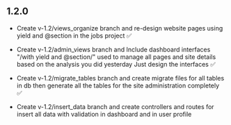 ## 1.2.0

- Create v-1.2/views_organize branch and re-design website pages using yield and @section in the jobs project ✅

- Create v-1.2/admin_views branch and Include dashboard interfaces "/with yield and @section/" used to manage all pages and site details based on the analysis you did yesterday Just design the interfaces ✅

- Create v-1.2/migrate_tables branch and create migrate files for all tables in db then generate all the tables for the site administration completely ✅

- Create v-1.2/insert_data branch and create controllers and routes for insert all data with validation in dashboard and in user profile
